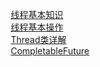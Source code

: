 

&emsp; [线程基本知识](/docs/java/concurrent/threadConcepts.md)  
&emsp; [线程基本操作](/docs/java/concurrent/threadOperation.md)  
&emsp; [Thread类详解](/docs/java/concurrent/threadClass.md)  
&emsp; [CompletableFuture](/docs/java/concurrent/CompletableFuture.md)  
